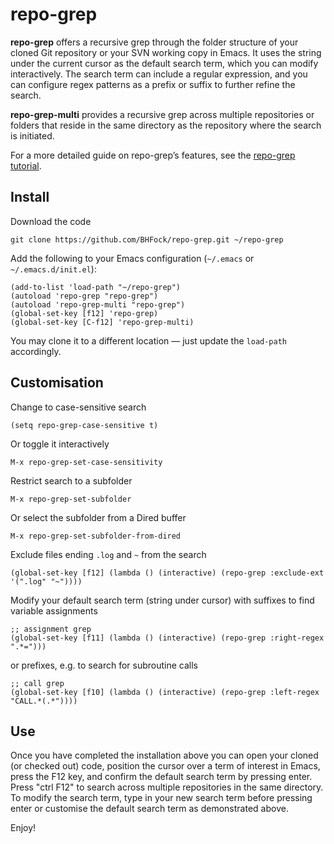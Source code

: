 # repo-grep

**repo-grep** offers a recursive grep through the folder structure of your cloned Git repository or your SVN working copy in Emacs. It uses the string under the current cursor as the default search term, which you can modify interactively. The search term can include a regular expression, and you can configure regex patterns as a prefix or suffix to further refine the search.

**repo-grep-multi** provides a recursive grep across multiple repositories or folders that reside in the same directory as the repository where the search is initiated.

For a more detailed guide on repo-grep’s features, see the [repo-grep tutorial](docs/repo-grep-tutorial.md).

## Install

Download the code

```
git clone https://github.com/BHFock/repo-grep.git ~/repo-grep
```

Add the following to your Emacs configuration (`~/.emacs` or `~/.emacs.d/init.el`):

```elisp
(add-to-list 'load-path "~/repo-grep")
(autoload 'repo-grep "repo-grep")
(autoload 'repo-grep-multi "repo-grep")
(global-set-key [f12] 'repo-grep)
(global-set-key [C-f12] 'repo-grep-multi)
```

You may clone it to a different location — just update the `load-path` accordingly.

## Customisation 

Change to case-sensitive search

```elisp
(setq repo-grep-case-sensitive t) 
```
Or toggle it interactively

```elisp
M-x repo-grep-set-case-sensitivity
```

Restrict search to a subfolder

```elisp
M-x repo-grep-set-subfolder
```

Or select the subfolder from a Dired buffer

```elisp
M-x repo-grep-set-subfolder-from-dired
```

Exclude files ending ```.log``` and ```~``` from the search

```elisp
(global-set-key [f12] (lambda () (interactive) (repo-grep :exclude-ext '(".log" "~"))))
```

Modify your default search term (string under cursor) with suffixes to find variable assignments

```elisp
;; assignment grep
(global-set-key [f11] (lambda () (interactive) (repo-grep :right-regex ".*="))) 
```

or prefixes, e.g. to search for subroutine calls 

```elisp
;; call grep
(global-set-key [f10] (lambda () (interactive) (repo-grep :left-regex "CALL.*(.*"))))
```

## Use
Once you have completed the installation above you can open your cloned (or checked out) code, position the cursor over a term of interest in Emacs, press the F12 key, and confirm the default search term by pressing enter. Press "ctrl F12" to search across multiple repositories in the same directory. To modify the search term, type in your new search term before pressing enter or customise the default search term as demonstrated above.

Enjoy!
